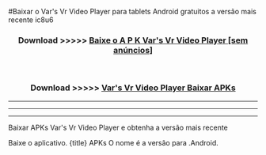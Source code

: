#Baixar o Var's Vr Video Player   para tablets Android gratuitos a versão mais recente ic8u6


<div align="center">
<h3>Download >>>>> <a href="https://pt-web.web.app/?pt= Var's Vr Video Player ">Baixe o A P K Var's Vr Video Player  [sem anúncios]</a></h3><br>

<h3>Download >>>>> <a href="https://pt-web.web.app/?pt= Var's Vr Video Player ">Var's Vr Video Player  Baixar APKs</a></h3>
</div>

----------------------------------------------------------

----------------------------------------------------------

----------------------------------------------------------

Baixar APKs Var's Vr Video Player  e obtenha a versão mais recente

Baixe o aplicativo. {title} APKs O nome é a versão para .Android.


